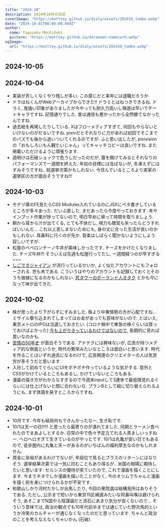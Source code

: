 ```yaml
---
title: "2024-10"
description: 2024年10月の日記
coverImage: "https://motttey.github.io/dialy/assets/202410_tambo.webp"
date: "2024-10-01T00:00:00.000Z"
author:
  name: Tagosaku Mochiduki
  picture: "https://motttey.github.io/doraemon-namecard.webp"
ogImage:
  url: "https://motttey.github.io/dialy/assets/202410_tambo.webp"
---
```


## 2024-10-05

## 2024-10-04
- 実装が芳しくなくやり残しが多い. この感じだと来年には退職だろうか. 
- ドラはねくんがWebアーカイブからできた!! ドラミとはねつきできるね. ドラミ, 鬼強い印象がありましたが今やっても耐久力高いし弾道は早いでチートキャラですね. 記憶通りでした. 昔は通信も悪かったから全然勝てなかったんですね. 
- 過去絵を再掲したりしている. Xはフローメディアすぎて, 何回もやらないといけないのがだるいですね. pixivだとそれなりに力があれば初回でそこまでのバズでも後から追いついてくれるのですが. ふと思い出したが, pixivisionの「おもしろいもん観たいじゃん」ってキャッチコピーは良いですね. また掲載いただけるように頑張ります. 
- 週明けは石破ショックで危うしだったのだが, 蓋を開けてみるとそれなりのパフォーマンスで一週間を終えた. 年初の目標には及ばないが, 冬凍えずにはすみそうですね.. 総選挙次第かもしれない. 今住んでいるところより実家の選挙区の方が面白そうですね!!!

## 2024-10-03
- モチヅ庫のFE見たらCSS Modules入れているのにJSXにベタ書きしているところが多々あった. だいぶ直した. まだあったら今度やっておきます. 本やインプット作業が捗ってないので, 明日早めに帰って時間を取りましょう. 
- 朝から耳から汁が出てくる, とても不快だし, 視力も聴覚も失ったらどうすればいいんだ... これ以上苦しまないためにも, 身の丈に合った生活が良いのかもしれない. 耳鼻科に行くのが先か. 音楽はしばらく聞かないようにしよう. 寂しいですが. 
- 松屋のペペロンチーノ牛丼が美味しかったです. チーズをかけたくなりました. チーズ牛丼!!! そういえば先週も松屋行ってたし, 一週間経つのが早すぎる~~~
- [しごできジャイアン](https://twitter.com/iigiant) が流行っているせいか, よく似たアカウントにもフォローされる. 世も末である. こういうはやりのアカウントも記録しておくとそのうち価値になるのかもしれない. [尻タワーのポーランド人オタク](https://togetter.com/li/1048894) とかも今になって味が出てきた. 

## 2024-10-02
- 株が思ったより下がらずにすみました. 株より中東情勢の方が心配ですね... ミサイル撃ち込まれてしまってはお金があっても意味がないので. とはいえ, 東京メトロのIPOは当選しておきたい. (コロナ禍中で東急の株ぐらいは買っておけばよかった) [今も上がりきっているわけではないので](https://finance.yahoo.co.jp/quote/9005.T), 長期的に見れば買いなのかも. 
- [苦情の50年史](https://50th.jaro.or.jp/history/) が面白そうである. アドテクには興味ないが, 広告が持つメディア的な側面というか, 時代の繁栄みたいなところは面白いと思います. 時代を作ることはいずれ過去になるわけで, 広告関連のクリエイターの人は気苦労が多そうだと思います. 
- 入社して初めてぐらいにUIをポチポチ作っているような気がする. 意外とCSSがかけているところもあるし, かけていないところもある. 
- 漫画の描き方がわからなすぎるので今週末inputして3連休で最低限見れるぐらいには仕上げないと間に合わないな. プランBとして絵に切り替えられるようにも, まず体調を戻すところからですね. 

## 2024-10-01
- 10月です. 今年も結局何もできんかったなー, 生き恥です. 
- 10/1は天一の日!!!!! と思ったら最寄りのが潰れてました. 同期とラーメン食べれたのでまあよしとするか. 日常の中で色々予定立てれる人羨ましいっすねー. ヘロヘロすぎて生きているのがやっとです. 10/1は丸亀が安い日でもあるので, 徒歩圏内に丸亀と天一があるのがいちばんの福利厚生なのかもしれません. 
- 資金に余裕があるわけでないが, 年段位で見るとプラスのリターンにはなりそう. 選挙結果次第では一気に凹むこともあり得るが.. 米国の相場に期待したいと思います. セルシスの優待が来ていたので, これで漫画を描くことにします. 今までネタでしか漫画を描いたことがなく, 今のオツムでちゃんと漫画を描く術を身につけられるかが不安です. 
- 和歌山しかり河村たかしが出馬したり, 今回の衆院選は結構見所はありそうである. ただし, 公示まで短いから東京15区補選みたいな阿鼻叫喚は避けられそう, あそこまでN国やら陰謀論だと流石にあまり気分が良くないので... そういう意味では, 政治の観点でも10年代前半までは通じていた野次馬的というか冷笑のカルチャーが通じなくなったのだと思っています. ちゃんと政治のことを考えなえなくちゃいかん (石破). 
